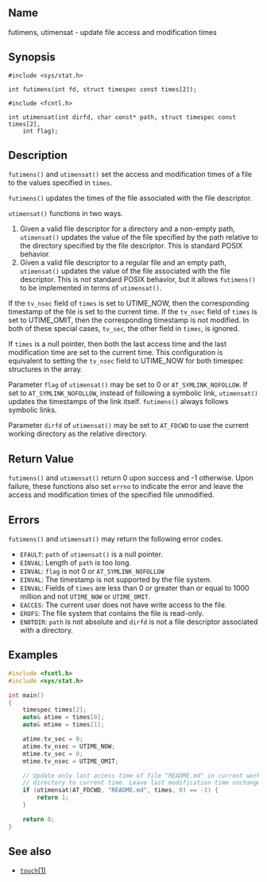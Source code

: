 ## Name

futimens, utimensat - update file access and modification times

## Synopsis

```**c++
#include <sys/stat.h>

int futimens(int fd, struct timespec const times[2]);

#include <fcntl.h>

int utimensat(int dirfd, char const* path, struct timespec const times[2],
    int flag);
```

## Description

`futimens()` and `utimensat()` set the access and modification times of a file
to the values specified in `times`.

`futimens()` updates the times of the file associated with the file descriptor.

`utimensat()` functions in two ways.

1. Given a valid file descriptor for a directory and a non-empty path,
   `utimensat()` updates the value of the file specified by the path relative to
   the directory specified by the file descriptor. This is standard POSIX
   behavior.
2. Given a valid file descriptor to a regular file and an empty path,
   `utimensat()` updates the value of the file associated with the file
   descriptor. This is not standard POSIX behavior, but it allows `futimens()` to
   be implemented in terms of `utimensat()`.

If the `tv_nsec` field of `times` is set to UTIME_NOW, then the corresponding
timestamp of the file is set to the current time. If the `tv_nsec` field of
`times` is set to UTIME_OMIT, then the corresponding timestamp is not modified.
In both of these special cases, `tv_sec`, the other field in `times`, is
ignored.

If `times` is a null pointer, then both the last access time and the last
modification time are set to the current time. This configuration is equivalent
to setting the `tv_nsec` field to UTIME_NOW for both timespec structures in the
array.

Parameter `flag` of `utimensat()` may be set to 0 or `AT_SYMLINK_NOFOLLOW`. If
set to `AT_SYMLINK_NOFOLLOW`, instead of following a symbolic link,
`utimensat()` updates the timestamps of the link itself. `futimens()` always
follows symbolic links.

Parameter `dirfd` of `utimensat()` may be set to `AT_FDCWD` to use the current
working directory as the relative directory.

## Return Value

`futimens()` and `utimensat()` return 0 upon success and -1 otherwise. Upon
failure, these functions also set `errno` to indicate the error and leave the
access and modification times of the specified file unmodified.

## Errors

`futimens()` and `utimensat()` may return the following error codes.

-   `EFAULT`: `path` of `utimensat()` is a null pointer.
-   `EINVAL`: Length of `path` is too long.
-   `EINVAL`: `flag` is not 0 or `AT_SYMLINK_NOFOLLOW`
-   `EINVAL`: The timestamp is not supported by the file system.
-   `EINVAL`: Fields of `times` are less than 0 or greater than or equal to 1000
    million and not `UTIME_NOW` or `UTIME_OMIT`.
-   `EACCES`: The current user does not have write access to the file.
-   `EROFS`: The file system that contains the file is read-only.
-   `ENOTDIR`: `path` is not absolute and `dirfd` is not a file descriptor
    associated with a directory.

## Examples

```c++
#include <fcntl.h>
#include <sys/stat.h>

int main()
{
    timespec times[2];
    auto& atime = times[0];
    auto& mtime = times[1];

    atime.tv_sec = 0;
    atime.tv_nsec = UTIME_NOW;
    mtime.tv_sec = 0;
    mtime.tv_nsec = UTIME_OMIT;

    // Update only last access time of file "README.md" in current working
    // directory to current time. Leave last modification time unchanged.
    if (utimensat(AT_FDCWD, "README.md", times, 0) == -1) {
        return 1;
    }

    return 0;
}
```

## See also

-   [`touch`(1)](help://man/1/touch)

